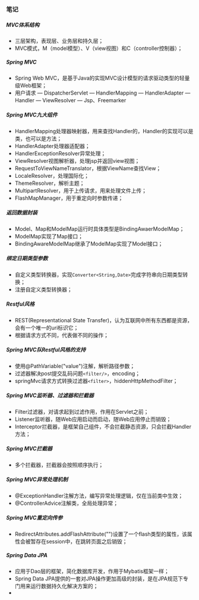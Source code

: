 ### 笔记

##### MVC体系结构

- 三层架构，表现层、业务层和持久层；
- MVC模式，M（model模型）、V（view视图）和C（controller控制器）；

##### Spring MVC

- Spring Web MVC，是基于Java的实现MVC设计模型的请求驱动类型的轻量级Web框架；
- 用户请求 — DispatcherServlet — HandlerMapping — HandlerAdapter — Handler — ViewResolver — Jsp、Freemarker

##### Spring MVC九大组件

- HandlerMapping处理器映射器，用来查找Handler的，Handler的实现可以是类，也可以是方法；
- HandlerAdapter处理器适配器；
- HandlerExceptionResolver异常处理；
- ViewResolver视图解析器，处理jsp并返回view视图；
- RequestToViewNameTranslator，根据ViewName查找View；
- LocaleResolver，处理国际化；
- ThemeResolver，解析主题；
- MultipartResolver，用于上传请求，用来处理文件上传；
- FlashMapManager，用于重定向时参数传递；

##### 返回数据封装

- Model、Map和ModelMap运行时具体类型是BindingAwaerModelMap；
- ModelMap实现了Map接口；
- BindingAwareModelMap继承了ModelMap实现了Model接口；

##### 绑定日期类型参数

- 自定义类型转换器，实现`Converter<String,Date>`完成字符串向日期类型转换；
- 注册自定义类型转换器；

##### Restful风格

- REST(Representational State Transfer)，认为互联网中所有东西都是资源，会有一个唯一的uri标识它；
- 根据请求方式不同，代表做不同的操作；

##### Spring MVC队Restful风格的支持

- 使用@PathVariable("value")注解，解析路径参数；
- 过滤器解决post提交乱码问题`<filter/>`，encoding；
- springMvc请求方式转换过滤器`<filter>`，hiddenHttpMethodFilter；

##### Spring MVC监听器、过滤器和拦截器

- Filter过滤器，对请求起到过滤作用，作用在Servlet之前；
- Listener监听器，随Web应用启动而启动，随Web应用停止而销毁；
- Interceptor拦截器，是框架自己组件，不会拦截静态资源，只会拦截Handler方法；

##### Spring MVC拦截器

- 多个拦截器，拦截器会按照顺序执行；

##### Spring MVC异常处理机制

- @ExceptionHandler注解方法，编写异常处理逻辑，仅在当前类中生效；
- @ControllerAdvice注解类，全局处理异常；

##### Spring MVC重定向传参

- RedirectAttributes.addFlashAttribute("")设置了一个flash类型的属性，该属性会被暂存在session中，在跳转页面之后销毁；

##### Spring Data JPA

- 应用于Dao层的框架，简化数据库开发，作用于Mybatis框架一样；
- Spring Data JPA提供的一套对JPA操作更加高级的封装，是在JPA规范下专门用来运行数据持久化解决方案的；
- 